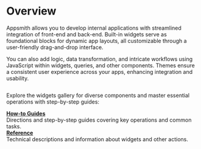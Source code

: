 # Overview

Appsmith allows you to develop internal applications with streamlined integration of front-end and back-end. Built-in widgets serve as foundational blocks for dynamic app layouts, all customizable through a user-friendly drag-and-drop interface. 

 You can also add logic, data transformation, and intricate workflows using JavaScript within widgets, queries, and other components. Themes ensure a consistent user experience across your apps, enhancing integration and usability.

<figure>
  <img src="/img/Mask_group.webp" style= {{width:"auto", height:"400px"}} alt=""/>
  <figcaption align = "center"><i></i></figcaption>
</figure>


Explore the widgets gallery for diverse components and master essential operations with step-by-step guides:



<div class="containerGridSampleApp">
   <div class="containerColumnSampleApp columnGrid column-one">
    <div class="containerCol">
      </div> 
      <b><a href="/build-apps/how-to-guides">How-to Guides</a></b>
      <div class="containerDescription">
      Directions and step-by-step guides covering key operations and common tasks.
      </div>
   </div>

   <div class="containerColumnSampleApp columnGrid column-two">
   <div class="containerCol">
      </div>
      <b><a href="/reference/widgets"> Reference</a></b>
      <div class="containerDescription"> Technical descriptions and information about widgets and other actions.
      </div>
   </div>
</div>
